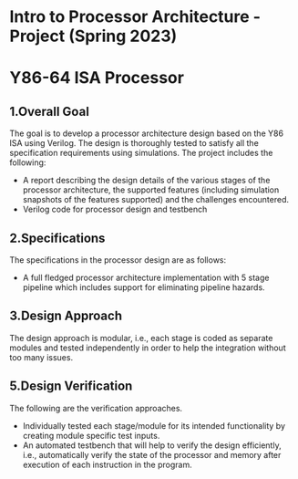 # Intro to Processor Architecture - Project (Spring 2023)
# Y86-64 ISA Processor

## 1.Overall Goal

The goal is to develop a processor architecture design based on the Y86 ISA using Verilog. The design is thoroughly tested to satisfy all the specification requirements using simulations. The project includes the following:

- A report describing the design details of the various stages of the processor architecture, the supported features (including simulation snapshots of the features supported) and the challenges encountered.
- Verilog code for processor design and testbench

## 2.Specifications

The specifications in the processor design are as follows:

- A full fledged processor architecture implementation with 5 stage pipeline which includes support for eliminating pipeline hazards.

## 3.Design Approach
The design approach is modular, i.e., each stage is coded as separate modules and tested independently in order to help the integration without too many issues.

## 5.Design Verification

The following are the verification approaches.
- Individually tested each stage/module for its intended functionality by creating module specific test inputs.
- An automated testbench that will help to verify the design efficiently, i.e., automatically verify the state of the processor and memory after execution of each instruction in the program.
